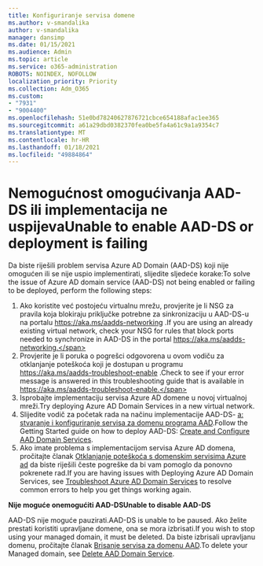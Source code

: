 ```yaml
---
title: Konfiguriranje servisa domene
ms.author: v-smandalika
author: v-smandalika
manager: dansimp
ms.date: 01/15/2021
ms.audience: Admin
ms.topic: article
ms.service: o365-administration
ROBOTS: NOINDEX, NOFOLLOW
localization_priority: Priority
ms.collection: Adm_O365
ms.custom:
- "7931"
- "9004400"
ms.openlocfilehash: 51e0bd78240627876721cbce654188afac1ee365
ms.sourcegitcommit: a61a29dbd0382370fea0be5fa4a61c9a1a9354c7
ms.translationtype: MT
ms.contentlocale: hr-HR
ms.lasthandoff: 01/18/2021
ms.locfileid: "49884864"
---
```

# <a name="unable-to-enable-aad-ds-or-deployment-is-failing"></a><span data-ttu-id="907fd-102">Nemogućnost omogućivanja AAD-DS ili implementacija ne uspijeva</span><span class="sxs-lookup"><span data-stu-id="907fd-102">Unable to enable AAD-DS or deployment is failing</span></span>

<span data-ttu-id="907fd-103">Da biste riješili problem servisa Azure AD Domain (AAD-DS) koji nije omogućen ili se nije uspio implementirati, slijedite sljedeće korake:</span><span class="sxs-lookup"><span data-stu-id="907fd-103">To solve the issue of Azure AD domain service (AAD-DS) not being enabled or failing to be deployed, perform the following steps:</span></span>

1. <span data-ttu-id="907fd-104">Ako koristite već postojeću virtualnu mrežu, provjerite je li NSG za pravila koja blokiraju priključke potrebne za sinkronizaciju u AAD-DS-u na portalu https://aka.ms/aadds-networking .</span><span class="sxs-lookup"><span data-stu-id="907fd-104">If you are using an already existing virtual network, check your NSG for rules that block ports needed to synchronize in AAD-DS in the portal https://aka.ms/aadds-networking.</span></span>
2. <span data-ttu-id="907fd-105">Provjerite je li poruka o pogrešci odgovorena u ovom vodiču za otklanjanje poteškoća koji je dostupan u programu  https://aka.ms/aadds-troubleshoot-enable .</span><span class="sxs-lookup"><span data-stu-id="907fd-105">Check to see if your error message is answered in this troubleshooting guide that is available in  https://aka.ms/aadds-troubleshoot-enable.</span></span>
3. <span data-ttu-id="907fd-106">Isprobajte implementaciju servisa Azure AD domene u novoj virtualnoj mreži.</span><span class="sxs-lookup"><span data-stu-id="907fd-106">Try deploying Azure AD Domain Services in a new virtual network.</span></span>
4. <span data-ttu-id="907fd-107">Slijedite vodič za početak rada na načinu implementacije AAD-DS- [a: stvaranje i konfiguriranje servisa za domenu programa AAD](https://docs.microsoft.com/azure/active-directory-domain-services/tutorial-create-instance).</span><span class="sxs-lookup"><span data-stu-id="907fd-107">Follow the Getting Started guide on how to deploy AAD-DS: [Create and Configure AAD Domain Services](https://docs.microsoft.com/azure/active-directory-domain-services/tutorial-create-instance).</span></span>
5. <span data-ttu-id="907fd-108">Ako imate problema s implementacijom servisa Azure AD domena, pročitajte članak [Otklanjanje poteškoća s domenskim servisima Azure ad](https://docs.microsoft.com/azure/active-directory-domain-services/troubleshoot) da biste riješili česte pogreške da bi vam pomoglo da ponovno pokrenete rad.</span><span class="sxs-lookup"><span data-stu-id="907fd-108">If you are having issues with Deploying Azure AD Domain Services, see [Troubleshoot Azure AD Domain Services](https://docs.microsoft.com/azure/active-directory-domain-services/troubleshoot) to resolve common errors to help you get things working again.</span></span> 

<span data-ttu-id="907fd-109">**Nije moguće onemogućiti AAD-DS**</span><span class="sxs-lookup"><span data-stu-id="907fd-109">**Unable to disable AAD-DS**</span></span>

<span data-ttu-id="907fd-110">AAD-DS nije moguće pauzirati.</span><span class="sxs-lookup"><span data-stu-id="907fd-110">AAD-DS is unable to be paused.</span></span> <span data-ttu-id="907fd-111">Ako želite prestati koristiti upravljane domene, ona se mora izbrisati.</span><span class="sxs-lookup"><span data-stu-id="907fd-111">If you wish to stop using your managed domain, it must be deleted.</span></span>
<span data-ttu-id="907fd-112">Da biste izbrisali upravljanu domenu, pročitajte članak [Brisanje servisa za domenu AAD](https://docs.microsoft.com/azure/active-directory-domain-services/delete-aadds).</span><span class="sxs-lookup"><span data-stu-id="907fd-112">To delete your Managed domain, see [Delete AAD Domain Service](https://docs.microsoft.com/azure/active-directory-domain-services/delete-aadds).</span></span>



